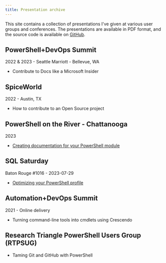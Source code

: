 ```yaml
---
title: Presentation archive
---
```

<!-- markdownlint-disable MD041 -->
This site contains a collection of presentations I've given at various user groups and conferences.
The presentations are available in PDF format, and the source code is available on
[GitHub](https://github.com/sdwheeler/presentations).

## PowerShell+DevOps Summit

2022 & 2023 - Seattle Marriott - Bellevue, WA

- Contribute to Docs like a Microsoft Insider

## SpiceWorld

2022 - Austin, TX

- How to contribute to an Open Source project

## PowerShell on the River - Chattanooga

2023

- [Creating documentation for your PowerShell module](https://mikefrobbins.github.io/psdocs-how-to)

## SQL Saturday

Baton Rouge #1016 - 2023-07-29

- [Optimizing your PowerShell profile](./optimizing-your-powershell-profile/)

## Automation+DevOps Summit

2021 - Online delivery

- Turning command-line tools into cmdlets using Crescendo

## Research Triangle PowerShell Users Group (RTPSUG)

- Taming Git and GitHub with PowerShell
